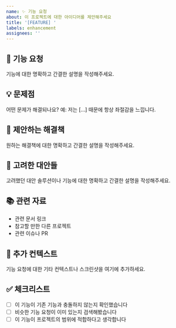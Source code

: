 ```yaml
---
name: ✨ 기능 요청
about: 이 프로젝트에 대한 아이디어를 제안해주세요
title: '[FEATURE] '
labels: enhancement
assignees: ''
---
```


## 🚀 기능 요청
기능에 대한 명확하고 간결한 설명을 작성해주세요.

## 💡 문제점
어떤 문제가 해결되나요? 예: 저는 [...] 때문에 항상 좌절감을 느낍니다.

## 🎯 제안하는 해결책
원하는 해결책에 대한 명확하고 간결한 설명을 작성해주세요.

## 🔄 고려한 대안들
고려했던 대안 솔루션이나 기능에 대한 명확하고 간결한 설명을 작성해주세요.

## 📚 관련 자료
- 관련 문서 링크
- 참고할 만한 다른 프로젝트
- 관련 이슈나 PR

## 📝 추가 컨텍스트
기능 요청에 대한 기타 컨텍스트나 스크린샷을 여기에 추가하세요.

## ✅ 체크리스트
- [ ] 이 기능이 기존 기능과 충돌하지 않는지 확인했습니다
- [ ] 비슷한 기능 요청이 이미 있는지 검색해봤습니다
- [ ] 이 기능이 프로젝트의 범위에 적합하다고 생각합니다 